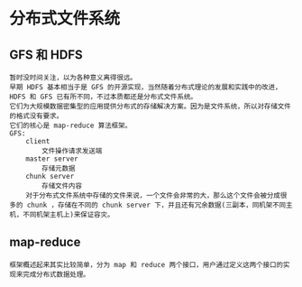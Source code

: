 # 分布式文件系统

## GFS 和 HDFS

    暂时没时间关注，以为各种意义离得很远。
    早期 HDFS 基本相当于是 GFS 的开源实现，当然随着分布式理论的发展和实践中的改进，HDFS 和 GFS 已有所不同，不过本质都还是分布式文件系统。
    它们为大规模数据密集型的应用提供分布式的存储解决方案。因为是文件系统，所以对存储文件的格式没有要求。
    它们的核心是 map-reduce 算法框架。
    GFS:
        client
            文件操作请求发送端
        master server
            存储元数据
        chunk server
            存储文件内容
        对于分布式文件系统中存储的文件来说，一个文件会非常的大，那么这个文件会被分成很多的 chunk ，存储在不同的 chunk server 下，并且还有冗余数据(三副本，同机架不同主机，不同机架主机上)来保证容灾。

## map-reduce

    框架概述起来其实比较简单，分为 map 和 reduce 两个接口，用户通过定义这两个接口的实现来完成分布式数据处理。
